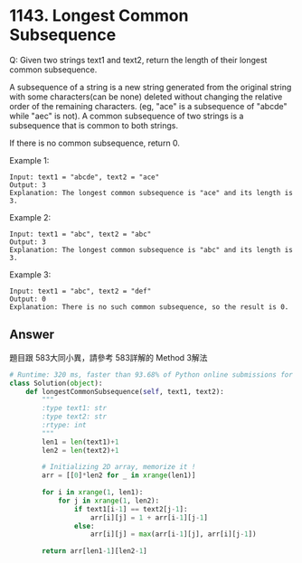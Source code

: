 # 1143. Longest Common Subsequence
Q: Given two strings text1 and text2, return the length of their longest common subsequence.

A subsequence of a string is a new string generated from the original string with some characters(can be none) deleted without changing the relative order of the remaining characters. (eg, "ace" is a subsequence of "abcde" while "aec" is not). A common subsequence of two strings is a subsequence that is common to both strings.

If there is no common subsequence, return 0.

Example 1:
```
Input: text1 = "abcde", text2 = "ace" 
Output: 3  
Explanation: The longest common subsequence is "ace" and its length is 3.
```
Example 2:
```
Input: text1 = "abc", text2 = "abc"
Output: 3
Explanation: The longest common subsequence is "abc" and its length is 3.
```
Example 3:
```
Input: text1 = "abc", text2 = "def"
Output: 0
Explanation: There is no such common subsequence, so the result is 0.
``` 

## Answer

題目跟 583大同小異，請參考 583詳解的 Method 3解法
```python
# Runtime: 320 ms, faster than 93.68% of Python online submissions for Longest Common Subsequence.
class Solution(object):
    def longestCommonSubsequence(self, text1, text2):
        """
        :type text1: str
        :type text2: str
        :rtype: int
        """
        len1 = len(text1)+1
        len2 = len(text2)+1
        
        # Initializing 2D array, memorize it !
        arr = [[0]*len2 for _ in xrange(len1)]
        
        for i in xrange(1, len1):
            for j in xrange(1, len2):
                if text1[i-1] == text2[j-1]:
                    arr[i][j] = 1 + arr[i-1][j-1]
                else:
                    arr[i][j] = max(arr[i-1][j], arr[i][j-1])
                    
        return arr[len1-1][len2-1]                    
```
